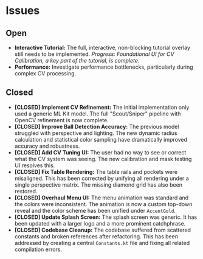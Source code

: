# Issues

## Open
- **Interactive Tutorial:** The full, interactive, non-blocking tutorial overlay still needs to be implemented. *Progress: Foundational UI for CV Calibration, a key part of the tutorial, is complete.*
- **Performance:** Investigate performance bottlenecks, particularly during complex CV processing.

## Closed
- **[CLOSED] Implement CV Refinement:** The initial implementation only used a generic ML Kit model. The full "Scout/Sniper" pipeline with OpenCV refinement is now complete.
- **[CLOSED] Improve Ball Detection Accuracy:** The previous model struggled with perspective and lighting. The new dynamic radius calculation and statistical color sampling have dramatically improved accuracy and robustness.
- **[CLOSED] Add CV Tuning UI:** The user had no way to see or correct what the CV system was seeing. The new calibration and mask testing UI resolves this.
- **[CLOSED] Fix Table Rendering:** The table rails and pockets were misaligned. This has been corrected by unifying all rendering under a single perspective matrix. The missing diamond grid has also been restored.
- **[CLOSED] Overhaul Menu UI:** The menu animation was standard and the colors were inconsistent. The animation is now a custom top-down reveal and the color scheme has been unified under `AccentGold`.
- **[CLOSED] Update Splash Screen:** The splash screen was generic. It has been updated with a larger logo and a more prominent catchphrase.
- **[CLOSED] Codebase Cleanup:** The codebase suffered from scattered constants and broken references after refactoring. This has been addressed by creating a central `Constants.kt` file and fixing all related compilation errors.